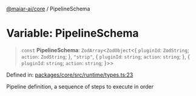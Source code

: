 [@maiar-ai/core](../index.md) / PipelineSchema

# Variable: PipelineSchema

> `const` **PipelineSchema**: `ZodArray`\<`ZodObject`\<\{ `pluginId`: `ZodString`; `action`: `ZodString`; \}, `"strip"`, \{ `pluginId`: `string`; `action`: `string`; \}, \{ `pluginId`: `string`; `action`: `string`; \}\>\>

Defined in: [packages/core/src/runtime/types.ts:23](https://github.com/UraniumCorporation/maiar-ai/blob/main/packages/core/src/runtime/types.ts#L23)

Pipeline definition, a sequence of steps to execute in order
